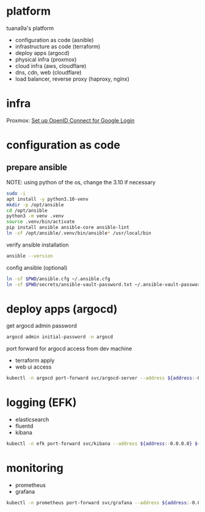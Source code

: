 # platform

tuana9a's platform
- configuration as code (asnible)
- infrastructure as code (terraform)
- deploy apps (argocd)
- physical infra (proxmox)
- cloud infra (aws, cloudflare)
- dns, cdn, web (cloudflare)
- load balancer, reverse proxy (haproxy, nginx)

# infra

Proxmox: [Set up OpenID Connect for Google Login](https://forum.proxmox.com/threads/mobile-web-and-android-app-how-to-log-in-with-google-oauth2-openid.116234/post-563563)

# configuration as code

## prepare ansible

NOTE: using python of the os, change the 3.10 if necessary

```bash
sudo -i
apt install -y python3.10-venv
mkdir -p /opt/ansible
cd /opt/ansible
python3 -m venv .venv
source .venv/bin/activate
pip install ansible ansible-core ansible-lint
ln -sf /opt/ansible/.venv/bin/ansible* /usr/local/bin
```

verify ansible installation

```bash
ansible --version
```

config ansible (optional)

```bash
ln -sf $PWD/ansible.cfg ~/.ansible.cfg
ln -sf $PWD/secrets/ansible-vault-password.txt ~/.ansible-vault-password.txt
```

# deploy apps (argocd)

get argocd admin password

```bash
argocd admin initial-password -n argocd
```

port forward for argocd access from dev machine
- terraform apply
- web ui access

```bash
kubectl -n argocd port-forward svc/argocd-server --address ${address:-0.0.0.0} ${port:-8443}:443
```

# logging (EFK)

- elasticsearch
- fluentd
- kibana

```bash
kubectl -n efk port-forward svc/kibana --address ${address:-0.0.0.0} ${port:-5601}:5601
```

# monitoring

- prometheus
- grafana

```bash
kubectl -n prometheus port-forward svc/grafana --address ${address:-0.0.0.0} ${port:-3000}:80
```
